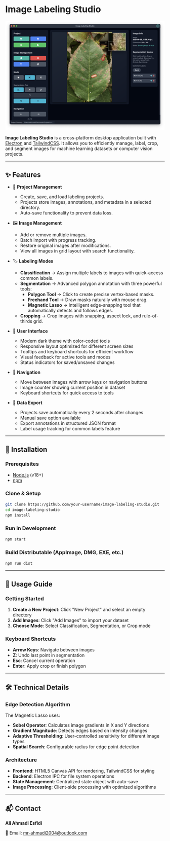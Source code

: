 # Image Labeling Studio

![App Screenshot](Screenshot.png)

**Image Labeling Studio** is a cross-platform desktop application built with [Electron](https://www.electronjs.org/) and [TailwindCSS](https://tailwindcss.com/).
It allows you to efficiently manage, label, crop, and segment images for machine learning datasets or computer vision projects.

---

## ✨ Features

* 📂 **Project Management**

  * Create, save, and load labeling projects.
  * Projects store images, annotations, and metadata in a selected directory.
  * Auto-save functionality to prevent data loss.

* 🖼 **Image Management**

  * Add or remove multiple images.
  * Batch import with progress tracking.
  * Restore original images after modifications.
  * View all images in grid layout with search functionality.

* 🏷 **Labeling Modes**

  * **Classification** → Assign multiple labels to images with quick-access common labels.
  * **Segmentation** → Advanced polygon annotation with three powerful tools:
    * **Polygon Tool** → Click to create precise vertex-based masks.
    * **Freehand Tool** → Draw masks naturally with mouse drag.
    * **Magnetic Lasso** → Intelligent edge-snapping tool that automatically detects and follows edges.
  * **Cropping** → Crop images with snapping, aspect lock, and rule-of-thirds grid.

* 🎨 **User Interface**

  * Modern dark theme with color-coded tools
  * Responsive layout optimized for different screen sizes
  * Tooltips and keyboard shortcuts for efficient workflow
  * Visual feedback for active tools and modes
  * Status indicators for saved/unsaved changes

* 🔄 **Navigation**

  * Move between images with arrow keys or navigation buttons
  * Image counter showing current position in dataset
  * Keyboard shortcuts for quick access to tools

* 💾 **Data Export**

  * Projects save automatically every 2 seconds after changes
  * Manual save option available
  * Export annotations in structured JSON format
  * Label usage tracking for common labels feature

---

## 🚀 Installation

### Prerequisites

* [Node.js](https://nodejs.org/) (v18+)
* [npm](https://www.npmjs.com/)

### Clone & Setup

```bash
git clone https://github.com/your-username/image-labeling-studio.git
cd image-labeling-studio
npm install
```

### Run in Development

```bash
npm start
```

### Build Distributable (AppImage, DMG, EXE, etc.)

```bash
npm run dist
```

---

## 🎯 Usage Guide

### Getting Started

1. **Create a New Project**: Click "New Project" and select an empty directory
2. **Add Images**: Click "Add Images" to import your dataset
3. **Choose Mode**: Select Classification, Segmentation, or Crop mode

### Keyboard Shortcuts

* **Arrow Keys**: Navigate between images
* **Z**: Undo last point in segmentation
* **Esc**: Cancel current operation
* **Enter**: Apply crop or finish polygon

---

## 🛠 Technical Details

### Edge Detection Algorithm

The Magnetic Lasso uses:
* **Sobel Operator**: Calculates image gradients in X and Y directions
* **Gradient Magnitude**: Detects edges based on intensity changes
* **Adaptive Thresholding**: User-controlled sensitivity for different image types
* **Spatial Search**: Configurable radius for edge point detection

### Architecture

* **Frontend**: HTML5 Canvas API for rendering, TailwindCSS for styling
* **Backend**: Electron IPC for file system operations
* **State Management**: Centralized state object with auto-save
* **Image Processing**: Client-side processing with optimized algorithms

---

## 📬 Contact

**Ali Ahmadi Esfidi**

📧 Email: [mr-ahmadi2004@outlook.com](mailto:mr-ahmadi2004@outlook.com)
